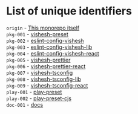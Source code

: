 # List of unique identifiers

`origin` - [This monorepo itself][origin] <br>
`pkg-001` - [vishesh-preset][preset] <br>
`pkg-002` - [eslint-config-vishesh][eslint] <br>
`pkg-003` - [eslint-config-vishesh-lib][eslint-lib] <br>
`pkg-004` - [eslint-config-vishesh-react][eslint-react] <br>
`pkg-005` - [vishesh-prettier][prettier] <br>
`pkg-006` - [vishesh-prettier-react][prettier-react] <br>
`pkg-007` - [vishesh-tsconfig][tsconfig] <br>
`pkg-008` - [vishesh-tsconfig-lib][tsconfig-lib] <br>
`pkg-009` - [vishesh-tsconfig-react][tsconfig-react] <br>
`play-001` - [play-preset] <br>
`play-002` - [play-preset-cjs] <br>
`doc-001` - [docs] <br>

[origin]: https://github.com/mrjadeja/vishesh
[preset]: https://github.com/mrjadeja/vishesh/tree/main/src/packages/preset
[eslint]: https://github.com/mrjadeja/vishesh/tree/main/src/packages/dev/eslint
[eslint-lib]: https://github.com/mrjadeja/vishesh/tree/main/src/packages/dev/eslint-lib
[eslint-react]: https://github.com/mrjadeja/vishesh/tree/main/src/packages/dev/eslint-react
[prettier]: https://github.com/mrjadeja/vishesh/tree/main/src/packages/dev/prettier
[prettier-react]: https://github.com/mrjadeja/vishesh/tree/main/src/packages/dev/prettier-react
[tsconfig]: https://github.com/mrjadeja/vishesh/tree/main/src/packages/dev/tsconfig
[tsconfig-lib]: https://github.com/mrjadeja/vishesh/tree/main/src/packages/dev/tsconfig-lib
[tsconfig-react]: https://github.com/mrjadeja/vishesh/tree/main/src/packages/dev/tsconfig-react
[play-preset]: https://github.com/mrjadeja/vishesh/tree/main/src/playground/preset/esm
[play-preset-cjs]: https://github.com/mrjadeja/vishesh/tree/main/src/playground/preset/cjs
[docs]: https://github.com/mrjadeja/vishesh/tree/main/src/docs
